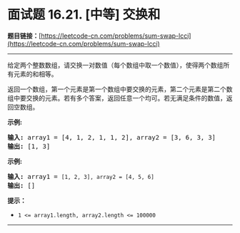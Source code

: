 # 面试题 16.21. [中等] 交换和

**题目链接：**[https://leetcode-cn.com/problems/sum-swap-lcci](https://leetcode-cn.com/problems/sum-swap-lcci)

---

<div class="content__1Y2H">
 <div class="notranslate">
  <p>给定两个整数数组，请交换一对数值（每个数组中取一个数值），使得两个数组所有元素的和相等。</p> 
  <p>返回一个数组，第一个元素是第一个数组中要交换的元素，第二个元素是第二个数组中要交换的元素。若有多个答案，返回任意一个均可。若无满足条件的数值，返回空数组。</p> 
  <p><strong>示例:</strong></p> 
  <pre class="language-text"><strong>输入:</strong> array1 = [4, 1, 2, 1, 1, 2], array2 = [3, 6, 3, 3]
<strong>输出:</strong> [1, 3]
</pre> 
  <p><strong>示例:</strong></p> 
  <pre class="language-text"><strong>输入:</strong> array1 = <code>[1, 2, 3], array2 = [4, 5, 6]</code>
<strong>输出: </strong>[]</pre> 
  <p><strong>提示：</strong></p> 
  <ul> 
   <li><code>1 &lt;= array1.length, array2.length &lt;= 100000</code></li> 
  </ul> 
 </div>
</div>

---

```

```